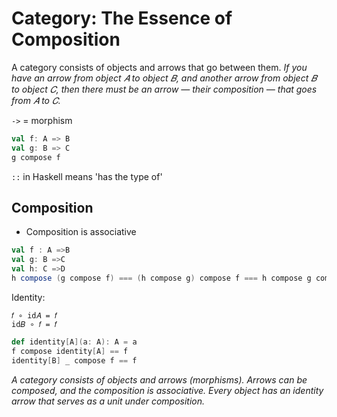 # Category: The Essence of Composition
A category consists of objects and arrows that go between them.
_If you have an arrow from object 𝐴 to object 𝐵, and another arrow from object 𝐵 to object 𝐶, then there must be an arrow — their composition — that goes from 𝐴 to 𝐶._

`->` = morphism
```scala
val f: A => B
val g: B => C
g compose f
```

`::` in Haskell means 'has the type of'
## Composition
- Composition is associative
```scala
val f : A =>B 
val g: B =>C 
val h: C =>D
h compose (g compose f) === (h compose g) compose f === h compose g compose f
```
Identity:
```
𝑓 ∘ id𝐴 = 𝑓
id𝐵 ∘ 𝑓 = 𝑓
```
```scala
def identity[A](a: A): A = a
f compose identity[A] == f
identity[B] _ compose f == f
```
_A category consists of objects and arrows (morphisms). Arrows can be composed, and the composition is associative. Every object has an identity arrow that serves as a unit under composition._